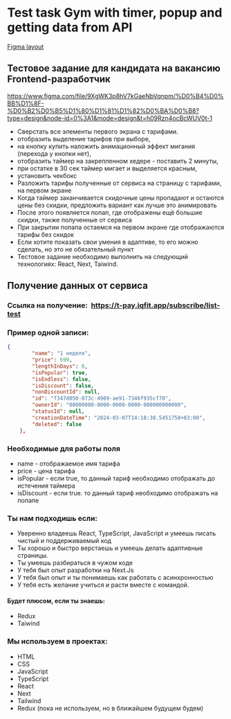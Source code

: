 # Test task Gym with timer, popup and getting data from API

[Figma layout](https://www.figma.com/design/04GvwIiY1NqfAGq50ThaKs/%D0%A2%D0%B5%D1%81%D1%82%D0%BE%D0%B2%D0%BE%D0%B5-Frontend?node-id=0-1&t=S5wf9XAklM82KfxY-1)

## Тестовое задание для кандидата на вакансию Frontend-разработчик
https://www.figma.com/file/9XgWK3p8hV7kGaeNbVqnpm/%D0%B4%D0%BB%D1%8F-%D0%B2%D0%B5%D1%80%D1%81%D1%82%D0%BA%D0%B8?type=design&node-id=0%3A1&mode=design&t=h09Rzn4ocBcWUV0t-1

* Сверстать все элементы первого экрана с тарифами.
* отобразить выделение тарифов при выборе, 
* на кнопку купить наложить анимационный эффект мигания (перехода у кнопки нет), 
* отобразить таймер на закрепленном хедере - поставить 2 минуты, 
* при остатке в 30 сек таймер мигает и выделяется красным, 
* установить чекбокс
* Разложить тарифы полученные от сервиса на страницу с тарифами, на первом экране
* Когда таймер заканчивается скидочные цены пропадают и остаются цены без скидки, предложить вариант как лучше это анимировать
* После этого появляется попап, где отображены ещё большие скидки, также полученные от сервиса
* При закрытии попапа остаемся на первом экране где отображаются тарифы без скидок
* Если хотите показать свои умения в адаптиве, то его можно сделать, но это не обязательный пункт
* Тестовое задание необходимо выполнить на следующий технологиях: React, Next, Taiwind.


## Получение данных от сервиса
### Ссылка на получение:  https://t-pay.iqfit.app/subscribe/list-test
### Пример одной записи:

```json
{
        "name": "1 неделя",
        "price": 699,
        "lengthInDays": 0,
        "isPopular": true,
        "isEndless": false,
        "isDiscount": false,
        "nonDiscountId": null,
        "id": "f347d050-073c-4969-ae91-7346f935cf70",
        "ownerId": "00000000-0000-0000-0000-000000000000",
        "statusId": null,
        "creationDateTime": "2024-03-07T14:18:38.5451758+03:00",
        "deleted": false
    },
```

### Необходимые для работы поля
* name - отображаемое имя тарифа
* price - цена тарифа
* isPopular - если true, то данный тариф необходимо отображать до истечения таймера
* isDiscount - если true. то данный тариф необходимо отображать на попапе

### Ты нам подходишь если: 
* Уверенно владеешь React, TypeScript, JavaScript и умеешь писать чистый и поддерживаемый код
* Ты хорошо и быстро верстаешь и умеешь делать адаптивные страницы.
* Ты умеешь разбираться в чужом коде
* У тебя был опыт разработки на Next.Js
* У тебя был опыт и ты понимаешь как работать с асинхронностью
* У тебя есть желание учиться и расти вместе с командой.

#### Будет плюсом, если ты знаешь:
* Redux
* Taiwind

### Мы используем в проектах:
* HTML
* CSS
* JavaScript
* TypeScript
* React
* Next
* Tailwind
* Redux (пока не используем, но в ближайшем будущем будем)
